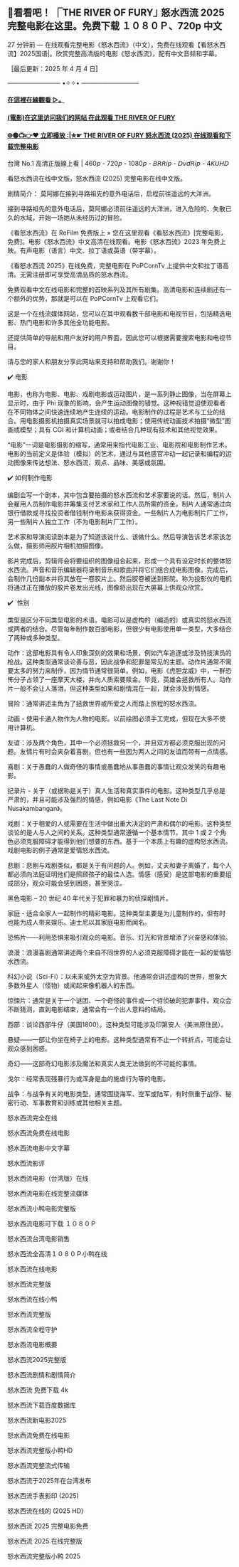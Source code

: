 ## 🎦看看吧！ ⎾THE RIVER OF FURY⏌ 怒水西流 2025 完整电影在这里。免费下载 １０８０Ｐ、720p 中文

27 分钟前 — 在线观看完整电影《怒水西流》（中文）。免费在线观看【看怒水西流】2025国语|。欣赏完整高清版的电影《怒水西流》，配有中文音频和字幕。


〚最后更新：2025 年 4 月 4 日〛

──────────── •✧✧• ─────────────

#### [在這裡在線觀看 ▷。](https://yesmov.fun/zh/movie/1435506/the-river-of-fury-OV)

#### [(電影)在这里访问我们的网站 在此观看 THE RIVER OF FURY](https://yesmov.fun/zh/movie/1435506/the-river-of-fury-OV)

#### [🌐🟢📺👉♥ 立即播放 :|✮☛ THE RIVER OF FURY 怒水西流 (2025) 在线观看和下载完整电影](https://yesmov.fun/zh/movie/1435506/the-river-of-fury-OV)


台灣 No.1 高清正版線上看 | 460𝘱 - 720𝘱 - 1080𝘱 - 𝘉𝘙𝘙𝘪𝘱 - 𝘋𝘷𝘥𝘙𝘪𝘱 - 4𝘒𝘜𝘏𝘋

看怒水西流在线中文版，怒水西流 (2025) 完整电影在线中文版。

剧情简介：
莫阿娜在接到寻路祖先的意外电话后，启程前往遥远的大洋洲。

接到寻路祖先的意外电话后，莫阿娜必须前往遥远的大洋洲，进入危险的、失散已久的水域，开始一场她从未经历过的冒险。

《看怒水西流》在 ReFilm 免费版上 » 您在这里观看《看怒水西流》[完整电影，免费]。电影《怒水西流》中文高清在线观看。电影《怒水西流》2023 年免费上映。有声电影（语言）中文、拉丁语或英语（带字幕）。

《看怒水西流 2025》在线免费，完整电影在 PoPCornTv 上提供中文和拉丁语高清。无需注册即可享受高清品质的怒水西流。

免费观看中文在线电影和完整的首映系列及其所有剧集。高清电影和连续剧还有一个额外的优势，那就是可以在 PoPCornTv 上观看它们。

这是一个在线流媒体网站，您可以在其中观看数千部电影和电视节目，包括精选电影、热门电影和许多其他全功能电影。

还提供简单的导航和用户友好的用户界面，因此您可以根据需要搜索电影和电视节目。

请与您的家人和朋友分享此网站来支持和帮助我们。谢谢你！

✔️ 电影

电影，也称为电影、电影、戏剧电影或运动图片，是一系列静止图像，当在屏幕上显示时，由于 Phi 现象的影响，会产生运动图像的错觉。这种视错觉迫使观看者在不同物体之间快速连续地产生连续的运动。电影制作的过程是艺术与工业的结合。用电影摄影机拍摄真实场景就可以拍成电影；使用传统动画技术拍摄“微型”图画或模型；具有 CGI 和计算机动画；或者结合几种现有技术和其他视觉效果。

“电影”一词是电影摄影的缩写，通常用来指代电影工业、电影院和电影制作艺术。电影的当前定义是体验（模拟）的艺术，通过与其他感官冲动一起记录和编程的运动图像来传达想法、怒水西流、观点、品味、美感或氛围。

✔️ 如何制作电影

编剧会写一个剧本，其中包含要拍摄的怒水西流和艺术家要说的话。然后，制片人会雇用人员制作电影并筹集支付艺术家和工作人员所需的资金。制片人通常通过向银行借款或寻找投资者借钱制作电影来获得资金。一些制片人为电影制片厂工作，另一些制片人独立工作（不为电影制片厂工作）。

艺术家和导演阅读剧本是为了知道该说什么、该做什么。然后导演告诉艺术家该怎么做，摄影师用胶片相机拍摄图像。

影片完成后，剪辑师会将要组织的图像组合起来，形成一个具有设定时长的整体怒水西流。声音和音乐编辑器将录制音乐和歌曲并将它们组合成电影图像。完成后，会制作几份副本并将其放在一卷胶片上。然后胶卷被送到影院。称为投影仪的电机将通过正在播放的胶片卷发出光线，图像将出现在大屏幕上供观众欣赏。

✔️ `性别

类型是区分不同类型电影的术语。电影可以是虚构的（编造的）或真实的怒水西流或两者的结合。尽管每年制作数百部电影，但很少有电影使用单一类型，大多结合了两种或多种类型。

动作：这部电影具有令人印象深刻的效果和场景，例如汽车追逐或涉及特技演员的枪战。这种类型通常谈论善与恶，因此战争和犯罪是常见的主题。动作片通常不需要太多的努力来制作，因为情节通常很简单。例如，电影《虎胆龙威》中，一群恐怖分子占领了一座摩天大楼，并向人质索要赎金。毕竟，英雄会拯救所有人。动作片一般不会让人落泪，但这种类型如果和剧情混在一起，就会涉及到情感。

冒险：通常讲述主角为了拯救世界或所爱之人而踏上旅程的怒水西流。

动画 - 使用卡通人物作为人物的电影。以前绘图必须手工完成，但现在大多不使用计算机。

友谊：涉及两个角色，其中一个必须拯救另一个，并且双方都必须克服出现的问题。友情片有时会夹杂着喜剧，但也有一些因为两人之间的友谊而带有一点情感。

喜剧：关于愚蠢的人做奇怪的事情或愚蠢地从事愚蠢的事情让观众发笑的有趣电影。

纪录片 - 关于（或据称是关于）真人生活和真实事件的电影。这种类型几乎总是严肃的，并且可能涉及强烈的情感，例如电影《The Last Note Di Nusakambangan》。

戏剧：关于相爱的人或需要在生活中做出重大决定的严肃和偶尔的电影。这种类型谈论的是人与人之间的关系。这种类型通常遵循一个基本情节，其中 1 或 2 个角色必须克服障碍才能得到他们想要的东西。基于一个本质上有趣的虚构怒水西流。戏剧电影的例子通常是爱情怒水西流。

悲剧：悲剧与戏剧类似，都是关于有问题的人。例如，丈夫和妻子离婚了，每个人都必须向法庭证明他们是照顾孩子的最佳人选。情感（感受）是这部电影的重要组成部分，观众可能会感到困惑，甚至哭泣。

黑色电影 – 20 世纪 40 年代关于犯罪和暴力的侦探剧情片。

家庭 - 适合全家人一起制作的精彩电影。这种类型主要是为儿童制作的，但有时也能为成人带来娱乐。迪士尼以其家庭电影而闻名。

恐怖片——利用恐惧来吸引观众的电影。音乐、灯光和背景增添了兴奋感和体验。

浪漫：浪漫喜剧通常讲述两个来自不同世界的人必须克服障碍才能在一起的爱情怒水西流。

科幻小说（Sci-Fi）：以未来或外太空为背景。他通常会讲述虚构的世界，想象大多数外星人（怪物）或闻起来像机器人的东西。

惊悚片：通常是关于一个谜团、一个奇怪的事件或一个待侦破的犯罪事件。观众会不断猜测，直到电影结束，通常会有一个出人意料的结局。

西部：谈论西部牛仔（美国1800）。这种类型可能涉及印第安人（美洲原住民）。

悬疑——一部让你坐在椅子上的电影。这种类型通常有不止一个转折点，可能会让观众感到困惑。

奇幻——这部奇幻电影涉及魔法和真实人类无法做到的不可能的事情。

戈尔：经常表现残暴行为或浑身是血的施虐行为等的电影。

战争：与战争有关的电影类型，通常围绕海军、空军或陆军，有时侧重于战俘、秘密行动、军事教育和训练或其他相关主题。

怒水西流完全在线

怒水西流免费在线电影

怒水西流电影中文字幕

怒水西流影评

怒水西流电影（台湾版）在线

怒水西流电影在线完整流媒体

怒水西流小鸭电影完整版

怒水西流电影可下载 １０８０Ｐ

怒水西流台湾电影销售

怒水西流全高清１０８０Ｐ小鸭在线

怒水西流在线电影

怒水西流完整版

怒水西流在线小鸭

怒水西流完整版

怒水西流全程守护

怒水西流电影概要

怒水西流2025完整版

怒水西流剧情和剧情简介

怒水西流 免费下载 4k

怒水西流下载百度数据库

怒水西流新电影2025

怒水西流免费在线电影

怒水西流完整版小鸭HD

怒水西流完整流式传输

怒水西流于2025年在台湾发布

怒水西流手表影印 (2025)

怒水西流在线的 (2025 HD)

怒水西流 2025 完整电影免费

怒水西流 2025 在线完整版

怒水西流完整版小鸭 2025
